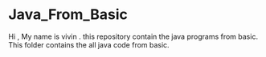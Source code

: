 # Java_From_Basic
Hi , My name is vivin . this repository contain the java programs from basic.
This folder contains the all java code from basic.
